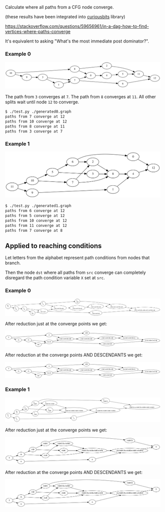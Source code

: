Calculate where all paths from a CFG node converge.

(these results have been integrated into [curiousbits](https://github.com/lwerdna/curiousbits) library)

https://stackoverflow.com/questions/59656961/in-a-dag-how-to-find-vertices-where-paths-converge

It's equivalent to asking "What's the most immediate post dominator?".

### Example 0

![](./generated0.svg)

The path from `3` converges at `7`. The path from `8` converges at `11`. All other splits wait until node `12` to converge.

```
$ ./test.py ./generated0.graph
paths from 7 converge at 12
paths from 10 converge at 12
paths from 8 converge at 11
paths from 3 converge at 7
```

### Example 1

![](./generated1.svg)

```
$ ./test.py ./generated1.graph
paths from 6 converge at 12
paths from 5 converge at 12
paths from 10 converge at 12
paths from 11 converge at 12
paths from 7 converge at 8
```

## Applied to reaching conditions

Let letters from the alphabet represent path conditions from nodes that branch.

Then the node `dst` where all paths from `src` converge can completely disregard the path condition variable `X` set at `src`.

### Example 0

![](./generated0-logic.svg)

After reduction just at the converge points we get:

![](./generated0-reduced-converge.svg)

After reduction at the converge points AND DESCENDANTS we get:

![](./generated0-reduced.svg)

### Example 1

![](./generated1-logic.svg)

After reduction just at the converge points we get:

![](./generated1-reduced-converge.svg)

After reduction at the converge points AND DESCENDANTS we get:

![](./generated1-reduced.svg)

